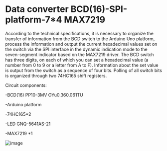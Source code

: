 Data converter BCD(16)-SPI-platform-7*4 MAX7219
=

According to the technical specifications, it is necessary to organize the transfer of information from the BCD switch to the Arduino Uno platform, process the information and output the current hexadecimal values ​​​​set on the switch via the SPI interface in the dynamic indication mode to the seven-segment indicator based on the MAX7219 driver.
The BCD switch has three digits, on each of which you can set a hexadecimal value (a number from 0 to 9 or a letter from A to F). Information about the set value is output from the switch as a sequence of four bits. Polling of all switch bits is organized through two 74HC165 shift registers.

Circuit components:

-BCD(16) PP10-3MV OYu0.360.061TU

-Arduino platform

-74HC165*2

-LED GNQ-5641AS-21

-MAX7219 *1

![image](https://github.com/user-attachments/assets/dc7ae951-88be-4192-bdb7-7be3f0e6bb20)
